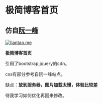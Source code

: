 # 极简博客首页
## 仿自[阮一峰](https://www.ruanyifeng.com/home.html)

[![liantao.me](https://img.shields.io/github/followers/famine-life.svg?style=social&label=Follow%20Me)](https://github.com/famine-life)

**极简博客首页**

引用了bootstrap,jquery的cdn。

css有部分参考自阮一峰站点。

缺点：**放到服务器，图片加载太慢，体验比较差**

待我学习如何优化再回来修改。